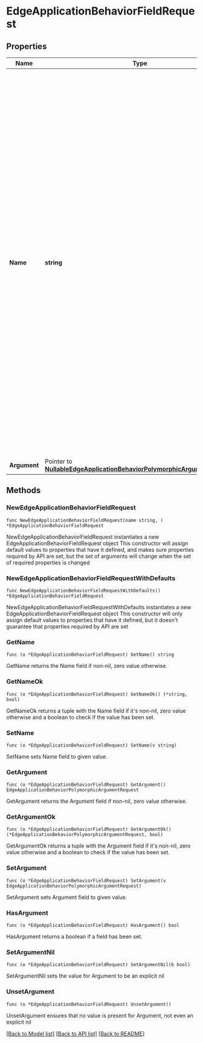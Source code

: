 # EdgeApplicationBehaviorFieldRequest

## Properties

Name | Type | Description | Notes
------------ | ------------- | ------------- | -------------
**Name** | **string** | * &#x60;deny&#x60; - deny * &#x60;run_function&#x60; - run_function * &#x60;no_content&#x60; - no_content * &#x60;deliver&#x60; - deliver * &#x60;finish_request_phase&#x60; - finish_request_phase * &#x60;redirect_to_301&#x60; - redirect_to_301 * &#x60;redirect_to_302&#x60; - redirect_to_302 * &#x60;forward_cookies&#x60; - forward_cookies * &#x60;optimize_images&#x60; - optimize_images * &#x60;set_origin&#x60; - set_origin * &#x60;set_cache_policy&#x60; - set_cache_policy * &#x60;bypass_cache_phase&#x60; - bypass_cache_phase * &#x60;enable_gzip&#x60; - enable_gzip * &#x60;redirect_http_to_https&#x60; - redirect_http_to_https * &#x60;set_cookie&#x60; - set_cookie * &#x60;rewrite_request&#x60; - rewrite_request * &#x60;add_request_header&#x60; - add_request_header * &#x60;filter_request_header&#x60; - filter_request_header * &#x60;add_response_header&#x60; - add_response_header * &#x60;filter_response_header&#x60; - filter_response_header * &#x60;capture_match_groups&#x60; - capture_match_groups * &#x60;add_request_cookie&#x60; - add_request_cookie * &#x60;filter_response_cookie&#x60; - filter_response_cookie * &#x60;filter_request_cookie&#x60; - filter_request_cookie | 
**Argument** | Pointer to [**NullableEdgeApplicationBehaviorPolymorphicArgumentRequest**](EdgeApplicationBehaviorPolymorphicArgumentRequest.md) |  | [optional] 

## Methods

### NewEdgeApplicationBehaviorFieldRequest

`func NewEdgeApplicationBehaviorFieldRequest(name string, ) *EdgeApplicationBehaviorFieldRequest`

NewEdgeApplicationBehaviorFieldRequest instantiates a new EdgeApplicationBehaviorFieldRequest object
This constructor will assign default values to properties that have it defined,
and makes sure properties required by API are set, but the set of arguments
will change when the set of required properties is changed

### NewEdgeApplicationBehaviorFieldRequestWithDefaults

`func NewEdgeApplicationBehaviorFieldRequestWithDefaults() *EdgeApplicationBehaviorFieldRequest`

NewEdgeApplicationBehaviorFieldRequestWithDefaults instantiates a new EdgeApplicationBehaviorFieldRequest object
This constructor will only assign default values to properties that have it defined,
but it doesn't guarantee that properties required by API are set

### GetName

`func (o *EdgeApplicationBehaviorFieldRequest) GetName() string`

GetName returns the Name field if non-nil, zero value otherwise.

### GetNameOk

`func (o *EdgeApplicationBehaviorFieldRequest) GetNameOk() (*string, bool)`

GetNameOk returns a tuple with the Name field if it's non-nil, zero value otherwise
and a boolean to check if the value has been set.

### SetName

`func (o *EdgeApplicationBehaviorFieldRequest) SetName(v string)`

SetName sets Name field to given value.


### GetArgument

`func (o *EdgeApplicationBehaviorFieldRequest) GetArgument() EdgeApplicationBehaviorPolymorphicArgumentRequest`

GetArgument returns the Argument field if non-nil, zero value otherwise.

### GetArgumentOk

`func (o *EdgeApplicationBehaviorFieldRequest) GetArgumentOk() (*EdgeApplicationBehaviorPolymorphicArgumentRequest, bool)`

GetArgumentOk returns a tuple with the Argument field if it's non-nil, zero value otherwise
and a boolean to check if the value has been set.

### SetArgument

`func (o *EdgeApplicationBehaviorFieldRequest) SetArgument(v EdgeApplicationBehaviorPolymorphicArgumentRequest)`

SetArgument sets Argument field to given value.

### HasArgument

`func (o *EdgeApplicationBehaviorFieldRequest) HasArgument() bool`

HasArgument returns a boolean if a field has been set.

### SetArgumentNil

`func (o *EdgeApplicationBehaviorFieldRequest) SetArgumentNil(b bool)`

 SetArgumentNil sets the value for Argument to be an explicit nil

### UnsetArgument
`func (o *EdgeApplicationBehaviorFieldRequest) UnsetArgument()`

UnsetArgument ensures that no value is present for Argument, not even an explicit nil

[[Back to Model list]](../README.md#documentation-for-models) [[Back to API list]](../README.md#documentation-for-api-endpoints) [[Back to README]](../README.md)


